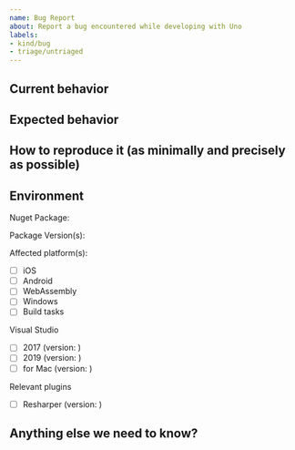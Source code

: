 ```yaml
---
name: Bug Report
about: Report a bug encountered while developing with Uno
labels:
- kind/bug
- triage/untriaged
---
```


<!-- Please use this template while reporting a bug and provide as much info as possible. Not doing so may result in your bug not being addressed in a timely manner. Thanks!

If the matter is security related, please disclose it privately via https://github.com/nventive/Uno/security/
-->

## Current behavior

<!-- Describe how the issue manifests. -->

## Expected behavior

<!-- Describe what the desired behavior would be. -->

## How to reproduce it (as minimally and precisely as possible)

<!-- Please provide a **MINIMAL REPRO PROJECT** and the **STEPS TO REPRODUCE**-->

## Environment

<!-- For bug reports Check one or more of the following options with "x" -->

Nuget Package:

Package Version(s):

Affected platform(s):
- [ ] iOS
- [ ] Android
- [ ] WebAssembly
- [ ] Windows
- [ ] Build tasks

Visual Studio
- [ ] 2017 (version: )
- [ ] 2019 (version: )
- [ ] for Mac (version: )

Relevant plugins
- [ ] Resharper (version: )

## Anything else we need to know?

<!-- We would love to know of any friction, apart from knowledge, that prevented you from sending in a pull-request -->
